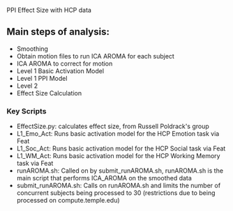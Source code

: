 
PPI Effect Size with HCP data

## Main steps of analysis:
- Smoothing
- Obtain motion files to run ICA AROMA for each subject
- ICA AROMA to correct for motion
- Level 1 Basic Activation Model
- Level 1 PPI Model
- Level 2
- Effect Size Calculation

### Key Scripts
- EffectSize.py: calculates effect size, from Russell Poldrack's group
- L1_Emo_Act: Runs basic activation model for the HCP Emotion task via Feat
- L1_Soc_Act: Runs basic activation model for the HCP Social task via Feat
- L1_WM_Act: Runs basic activation model for the HCP Working Memory task via Feat
- runAROMA.sh: Called on by submit_runAROMA.sh, runAROMA.sh is the main script that performs ICA_AROMA on the smoothed data
- submit_runAROMA.sh: Calls on runAROMA.sh and limits the number of concurrent subjects being processed to 30 (restrictions due to being processed on compute.temple.edu)
